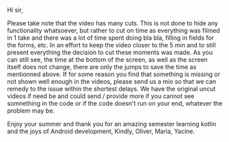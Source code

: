 Hi sir,

Please take note that the video has many cuts. This is not done to hide any functionality whatsoever, but rather to cut on time as everything was filmed in 1 take 
and there was a lot of time spent doing bla bla, filling in fields for the forms, etc. In an effort to keep the video closer to the 5 min and to still present everything
the decision to cut these moments was made. As you can still see, the time at the bottom of the screen, as well as the screen itself does not change, there are only the jumps to save the time as mentionned above.
If for some reason you find that something is missing or not shown well enough in the videos, please send us a mio so that we can remedy to the issue within the shortest delays. We have the original uncut
videos if need be and could send / provide more if you cannot see somnething in the code or if the code doesn't run on your end, whatever the problem may be.

Enjoy your summer and thank you for an amazing semester learning kotlin and the joys of Android development,
Kindly,
Oliver, Maria, Yacine.
